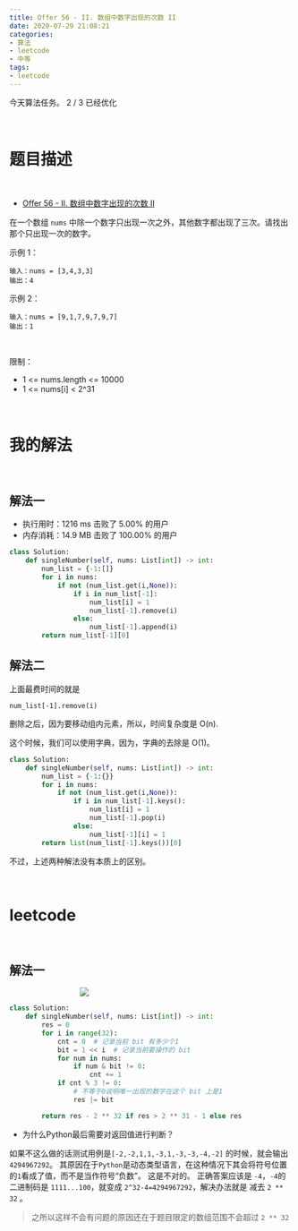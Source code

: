 ```yaml
---
title: Offer 56 - II. 数组中数字出现的次数 II
date: 2020-07-29 21:08:21
categories:
- 算法
- leetcode
- 中等
tags:
- leetcode
---
```

今天算法任务。 2 / 3 已经优化

<!-- more -->

<br/>

# 题目描述

<br/>

- [Offer 56 - II. 数组中数字出现的次数 II](https://leetcode-cn.com/problems/shu-zu-zhong-shu-zi-chu-xian-de-ci-shu-ii-lcof/)

在一个数组 `nums` 中除一个数字只出现一次之外，其他数字都出现了三次。请找出那个只出现一次的数字。

示例 1：

	输入：nums = [3,4,3,3]
	输出：4

示例 2：

	输入：nums = [9,1,7,9,7,9,7]
	输出：1
 

限制：

- 1 <= nums.length <= 10000
- 1 <= nums[i] < 2^31

<br/>

# 我的解法

<br/>

## 解法一

- 执行用时：1216 ms 击败了 5.00% 的用户
- 内存消耗：14.9 MB 击败了 100.00% 的用户

```python
class Solution:
    def singleNumber(self, nums: List[int]) -> int:
        num_list = {-1:[]}
        for i in nums:
            if not (num_list.get(i,None)):
                if i in num_list[-1]:
                    num_list[i] = 1
                    num_list[-1].remove(i)
                else:
                    num_list[-1].append(i)
        return num_list[-1][0]
```

## 解法二

上面最费时间的就是

	num_list[-1].remove(i)

删除之后，因为要移动组内元素，所以，时间复杂度是 O(n).

这个时候，我们可以使用字典，因为，字典的去除是 O(1)。

```python
class Solution:
    def singleNumber(self, nums: List[int]) -> int:
        num_list = {-1:{}}
        for i in nums:
            if not (num_list.get(i,None)):
                if i in num_list[-1].keys():
                    num_list[i] = 1
                    num_list[-1].pop(i)
                else:
                    num_list[-1][i] = 1
        return list(num_list[-1].keys())[0]
```

不过，上述两种解法没有本质上的区别。

<br/>

# leetcode

<br/>

## 解法一

<div style="width: 50%;padding-left: 25%">

![](/images/leetcode/7_0.png)

</div>

```python
class Solution:
    def singleNumber(self, nums: List[int]) -> int:
        res = 0
        for i in range(32):
            cnt = 0  # 记录当前 bit 有多少个1
            bit = 1 << i  # 记录当前要操作的 bit
            for num in nums:
                if num & bit != 0:
                    cnt += 1
            if cnt % 3 != 0:
                # 不等于0说明唯一出现的数字在这个 bit 上是1
                res |= bit

        return res - 2 ** 32 if res > 2 ** 31 - 1 else res
```

- 为什么Python最后需要对返回值进行判断？

如果不这么做的话测试用例是`[-2,-2,1,1,-3,1,-3,-3,-4,-2]` 的时候，就会输出 `4294967292`。 其原因在于`Python`是动态类型语言，在这种情况下其会将符号位置的`1`看成了值，而不是当作符号“负数”。 这是不对的。 正确答案应该是 `-4`，`-4`的二进制码是 `1111...100`，就变成 `2^32-4=4294967292`，解决办法就是 减去 `2 ** 32` 。

>之所以这样不会有问题的原因还在于题目限定的数组范围不会超过 `2 ** 32`
